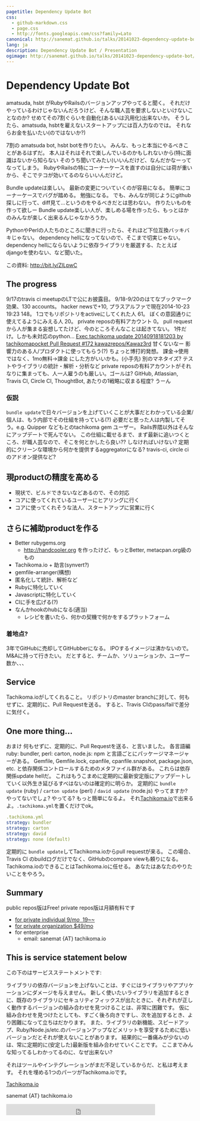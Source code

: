 ```yaml
---
pagetitle: Dependency Update Bot
css:
  - github-markdown.css
  - page.css
  - http://fonts.googleapis.com/css?family=Lato
canonical: http://sanemat.github.io/talks/20141023-dependency-update-bot/
lang: ja
description: Dependency Update Bot / Presentation
ogimage: http://sanemat.github.io/talks/20141023-dependency-update-bot/interval-pull-requests.gif
---
```

<script type="text/javascript">
  window.analytics=window.analytics||[],window.analytics.methods=["identify","group","track","page","pageview","alias","ready","on","once","off","trackLink","trackForm","trackClick","trackSubmit"],window.analytics.factory=function(t){return function(){var a=Array.prototype.slice.call(arguments);return a.unshift(t),window.analytics.push(a),window.analytics}};for(var i=0;i<window.analytics.methods.length;i++){var key=window.analytics.methods[i];window.analytics[key]=window.analytics.factory(key)}window.analytics.load=function(t){if(!document.getElementById("analytics-js")){var a=document.createElement("script");a.type="text/javascript",a.id="analytics-js",a.async=!0,a.src=("https:"===document.location.protocol?"https://":"http://")+"cdn.segment.io/analytics.js/v1/"+t+"/analytics.min.js";var n=document.getElementsByTagName("script")[0];n.parentNode.insertBefore(a,n)}},window.analytics.SNIPPET_VERSION="2.0.9",
  window.analytics.load("ig7q6np7c1");
  window.analytics.page();
</script>

# Dependency Update Bot

amatsuda, hsbt がRubyやRailsのバージョンアップやってると聞く。
それだけやっているわけじゃないんだろうけど、そんな職人芸を要求しないといけないことなのか?
せめてその7割ぐらいを自動化(あるいは汎用化)出来ないか。
そうしたら、amatsuda, hsbtを雇えないスタートアップには百人力なのでは。
それならお金を払いたい(のではないか?)

7割の amatsuda bot, hsbt botを作りたい。
みんな、もっと本当にやるべきことがあるはずだ。
本人はそれはそれで楽しんでいるのかもしれないから(特に面識はないから知らない そのうち聞いてみたい)いいんだけど、なんだかなーってなってしまう。
RubyやRailsの特にコーナーケースを直すのは自分には荷が重いから、そこでテコが効いてるのならいいんだけど。

Bundle updateは楽しい。
最新の変更についていくのが容易になる。
簡単にコーナーケースでバグが踏める。
勉強になる。
でも、みんなが同じようにgithub探しに行って、diff見て…というのをやるべきだとは思わない。
作りたいものを作って欲しー
Bundle update楽しい人が、楽しめる場を作ったら、もっとほかのみんなが楽しく出来るんじゃなかろうか。

PythonやPerlの人たちのところに聞きに行ったら、それほど下位互換バッキバキじゃない。
dependency hellになってないので、そこまで切実じゃない。
dependency hellにならないように依存ライブラリを厳選する、たとえばdjangoを使わない、など聞いた。

この資料: http://bit.ly/ZILpwC

## The progress

9/17のtravis ci meetupのLTで公にお披露目。
9/18-9/20のはてなブックマーク効果、130 accounts。
hacker newsで+10, プラスアルファで現在2014-10-23 19:23 148。
1コでもリポジトリをactiveにしてくれた人 61。
ぼくの意図通りに使えてるようにみえる人 20。
private reposの有料アカウント 0。
pull requestから人が集まる妄想してたけど、今のところそんなことは起きてない。
1件だけ。しかも未対応のpython… [Exec tachikoma update 20140918181203 by tachikomapocket Pull Request #172 kawazrepos/Kawaz3rd](https://github.com/kawazrepos/Kawaz3rd/pull/172)
甘くないなー
影響力のある人/プロダクトに使ってもらう(?) ちょっと博打的発想。
課金->使用ではなく、1mo無料->課金 にした方がいいかも。(小手先)
別のマネタイズ? テストやライブラリの統計・解析・分析など
private reposの有料アカウントがそれなりに集まっても、人一人雇うのも厳しい。ゴールは?
GitHub, Atlassian, Travis CI, Circle CI, ThoughtBot, あたりの1戦略に収まる程度? うーん

### 仮説

`bundle update`で日々バージョンを上げていくことが大事だとわかっている企業/個人は、もう内部でその仕組を持っている(?)
必要だと思った人は内製してそう。e.g. Quipper などもとのtachikoma gem ユーザー。
Rails界隈以外はそんなにアップデートで死んでない。
この仕組に載せるまで、まず最新に追いつくところ、が職人芸なので、そこを何とかしたら良い?? しなければいけない?
定期的にクリーンな環境から何かを提供するaggregatorになる? travis-ci, circle ciのアドオン提供など?


## 現productの精度を高める

- 現状で、ビルドできないなどあるので、その対応
- コアに使ってくれているユーザーにヒアリングに行く
- コアに使ってくれそうな法人、スタートアップに営業に行く

## さらに補助productを作る

- Better rubygems.org
     - http://handcooler.org を作ったけど、もっとBetter, metacpan.org級のもの
- Tachikoma.io + 助言(synvert?)
- gemfile-arranger(構想)
- 匿名化して統計、解析など
- Rubyに特化していく
- Javascriptに特化していく
- CIに手を広げる(?)
- なんかhookのhubになる(適当)
   - レシピを書いたら、何かの契機で何かをするプラットフォーム

### 着地点?

3年でGitHubに売却してGitHubberになる。
IPOするイメージは沸かないので。M&Aに持って行きたい。
だとすると、チームか、ソリューションか、ユーザー数か、、、

## Service

Tachikoma.ioがしてくれること。
リポジトリのmaster branchに対して、何もせずに、定期的に、Pull Requestを送る。
すると、Travis CIのpass/failで差分に気付く。

## One more thing...

おまけ
何もせずに、定期的に、Pull Requestを送る、と言いました。
各言語編
ruby: bundler, perl: carton, node.js: npm と言語ごとにパッケージマネージャーがある。
Gemfile, Gemfile.lock, cpanfile, cpanfile.snapshot, package.json, etc. と依存関係コントロールするためのメタファイル群がある。
これらは依存関係update hellだ。
これはもうこまめに定期的に最新安定版にアップデートしていく以外生き延びるすべはないのは確定的に明らか。
定期的に `bundle update` (ruby) / `carton update` (perl) / `david update` (node.js)
やってますか? やってないでしょ? やってる? もっと簡単になるよ。
それ[Tachikoma.io][tachikoma-io]で出来るよ。`.tachikoma.yml`を置くだけでok。

```yaml
.tachikoma.yml
strategy: bundler
strategy: carton
strategy: david
strategy: none (default)
```

定期的に `bundle update`してTachikoma.ioからpull requestが来る。
この場合、Travis CI のbuildログだけでなく、GitHubのcompare viewも頼りになる。
Tachikoma.ioのできることはTachikoma.ioに任せる。
あなたはあなたのやりたいことをやろう。

## Summary

public repos版はFree!
private repos版は月額有料です

- [for private individual $9/mo ~~$19~~](https://gumroad.com/l/JwtkV/travisci)
- [for private organization $49/mo](https://gumroad.com/l/oDPx)
- for enterprise
    - email: sanemat {AT} tachikoma.io

## This is service statement below

この下のはサービスステートメントです:

ライブラリの依存バージョンを上げないことは、すぐにはライブラリやアプリケーションにダメージを与えません。
新しく使いたいライブラリを追加するときに、既存のライブラリにセキュリティフィックスが出たときに、それぞれが正しく動作するバージョンの組み合わせを見つけることは、非常に困難です。
仮に組み合わせを見つけたとしても、すごく後ろ向きですし、次を追加するとき、より困難になって立ちはだかります。
また、ライブラリの新機能、スピードアップ、Ruby/Node.js/etc.のバージョンアップなどメリットを享受するために低いバージョンだとそれが使えないことがあります。
結果的に一番痛みが少ないのは、常に定期的に(安定した)最新版を組み合わせていくことです。
ここまでみんな知ってるしわかってるのに、なぜ出来ない?

それはツールやインテグレーションがまだ不足しているからだ、と私は考えます。
それを埋める1つのパーツがTachikoma.ioです。

[Tachikoma.io][tachikoma-io]

sanemat {AT} tachikoma.io

<iframe src="http://expando.github.io/add/?u=http%3A%2F%2Fsanemat.github.io%2Ftalks%2F20141023-dependency-update-bot%2F&t=Dependency%20Update%20Bot" frameborder=0 frametransparency=1 scrolling=no height=30 width=400>
</iframe>

[tachikoma-io]:http://tachikoma.io/?utm_source=talk&utm_medium=slide&utm_campaign=20141023-dependency-update-bot
